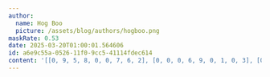 ```yaml
---
author:
  name: Hog Boo
  picture: /assets/blog/authors/hogboo.png
maskRate: 0.53
date: 2025-03-20T01:00:01.564606
id: a6e9c55a-0526-11f0-9cc5-41114fdec614
content: '[[0, 9, 5, 8, 0, 0, 7, 6, 2], [0, 0, 0, 6, 9, 0, 1, 0, 3], [0, 0, 0, 0, 0, 0, 0, 9, 5], [0, 0, 9, 1, 3, 0, 5, 7, 6], [2, 0, 6, 0, 5, 7, 8, 0, 0], [3, 5, 0, 0, 6, 8, 2, 0, 9], [0, 0, 3, 5, 0, 0, 0, 0, 0], [0, 2, 1, 0, 0, 0, 0, 0, 7], [8, 0, 4, 0, 2, 0, 0, 5, 1]]'
---
```

